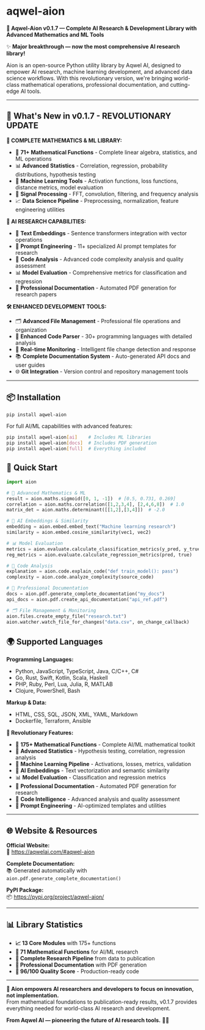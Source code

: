 # aqwel-aion

**🚀 Aqwel-Aion v0.1.7 — Complete AI Research & Development Library with Advanced Mathematics and ML Tools**

✨ **Major breakthrough — now the most comprehensive AI research library!**

Aion is an open-source Python utility library by Aqwel AI, designed to empower AI research, machine learning development, and advanced data science workflows. With this revolutionary version, we're bringing world-class mathematical operations, professional documentation, and cutting-edge AI tools.

---

## 🚀 What's New in v0.1.7 - REVOLUTIONARY UPDATE

**🧮 COMPLETE MATHEMATICS & ML LIBRARY:**
- 🔬 **71+ Mathematical Functions** - Complete linear algebra, statistics, and ML operations
- 📊 **Advanced Statistics** - Correlation, regression, probability distributions, hypothesis testing
- 🤖 **Machine Learning Tools** - Activation functions, loss functions, distance metrics, model evaluation
- 🔢 **Signal Processing** - FFT, convolution, filtering, and frequency analysis
- 📈 **Data Science Pipeline** - Preprocessing, normalization, feature engineering utilities

**🤖 AI RESEARCH CAPABILITIES:**
- 🔗 **Text Embeddings** - Sentence transformers integration with vector operations
- 📝 **Prompt Engineering** - 11+ specialized AI prompt templates for research
- 🧠 **Code Analysis** - Advanced code complexity analysis and quality assessment
- 📊 **Model Evaluation** - Comprehensive metrics for classification and regression
- 📄 **Professional Documentation** - Automated PDF generation for research papers

**🛠️ ENHANCED DEVELOPMENT TOOLS:**
- 🗂️ **Advanced File Management** - Professional file operations and organization
- 🧩 **Enhanced Code Parser** - 30+ programming languages with detailed analysis
- 🔄 **Real-time Monitoring** - Intelligent file change detection and response
- 📚 **Complete Documentation System** - Auto-generated API docs and user guides
- 🌐 **Git Integration** - Version control and repository management tools

---

## 📦 Installation

```bash
pip install aqwel-aion
```

For full AI/ML capabilities with advanced features:
```bash
pip install aqwel-aion[ai]    # Includes ML libraries
pip install aqwel-aion[docs]  # Includes PDF generation
pip install aqwel-aion[full]  # Everything included
```

## 🚀 Quick Start

```python
import aion

# 🧮 Advanced Mathematics & ML
result = aion.maths.sigmoid([0, 1, -1])  # [0.5, 0.731, 0.269]
correlation = aion.maths.correlation([1,2,3,4], [2,4,6,8])  # 1.0
matrix_det = aion.maths.determinant([[1,2],[3,4]])  # -2.0

# 🔗 AI Embeddings & Similarity
embedding = aion.embed.embed_text("Machine learning research")
similarity = aion.embed.cosine_similarity(vec1, vec2)

# 📊 Model Evaluation
metrics = aion.evaluate.calculate_classification_metrics(y_pred, y_true)
reg_metrics = aion.evaluate.calculate_regression_metrics(pred, true)

# 🧠 Code Analysis
explanation = aion.code.explain_code("def train_model(): pass")
complexity = aion.code.analyze_complexity(source_code)

# 📄 Professional Documentation
docs = aion.pdf.generate_complete_documentation("my_docs")
api_docs = aion.pdf.create_api_documentation("api_ref.pdf")

# 🗂️ File Management & Monitoring
aion.files.create_empty_file("research.txt")
aion.watcher.watch_file_for_changes("data.csv", on_change_callback)
```

## 🌍 Supported Languages

**Programming Languages:**
- Python, JavaScript, TypeScript, Java, C/C++, C#
- Go, Rust, Swift, Kotlin, Scala, Haskell
- PHP, Ruby, Perl, Lua, Julia, R, MATLAB
- Clojure, PowerShell, Bash

**Markup & Data:**
- HTML, CSS, SQL, JSON, XML, YAML, Markdown
- Dockerfile, Terraform, Ansible

**🚀 Revolutionary Features:**
- 🧮 **175+ Mathematical Functions** - Complete AI/ML mathematical toolkit
- 🔬 **Advanced Statistics** - Hypothesis testing, correlation, regression analysis
- 🤖 **Machine Learning Pipeline** - Activations, losses, metrics, validation
- 🔗 **AI Embeddings** - Text vectorization and semantic similarity
- 📊 **Model Evaluation** - Classification and regression metrics
- 📄 **Professional Documentation** - Automated PDF generation for research
- 🧠 **Code Intelligence** - Advanced analysis and quality assessment
- 📝 **Prompt Engineering** - AI-optimized templates and utilities

---

## 🌐 Website & Resources

**Official Website:**  
🔗 https://aqwelai.com/#aqwel-aion

**Complete Documentation:**  
📚 Generated automatically with `aion.pdf.generate_complete_documentation()`

**PyPI Package:**  
📦 https://pypi.org/project/aqwel-aion/

---

## 📊 Library Statistics

- **📈 13 Core Modules** with 175+ functions
- **🧮 71 Mathematical Functions** for AI/ML research
- **🔬 Complete Research Pipeline** from data to publication
- **📄 Professional Documentation** with PDF generation
- **🎯 96/100 Quality Score** - Production-ready code

---

**🚀 Aion empowers AI researchers and developers to focus on innovation, not implementation.**  
From mathematical foundations to publication-ready results, v0.1.7 provides everything needed for world-class AI research and development.

**From Aqwel AI — pioneering the future of AI research tools.** 🧠✨
